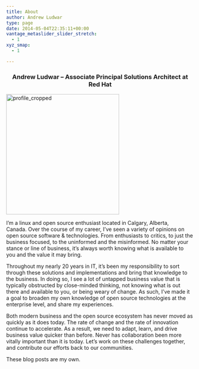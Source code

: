 ```yaml
---
title: About
author: Andrew Ludwar
type: page
date: 2014-05-04T22:35:11+00:00
vantage_metaslider_slider_stretch:
  - 1
xyz_smap:
  - 1

---
```

<h3 style="text-align: center;">
  Andrew Ludwar &#8211; Associate Principal Solutions Architect at Red Hat
</h3>

[<img class="wp-image-651 aligncenter" src="https://calgaryrhce.ca/wp-content/uploads/2018/06/profile_cropped.png" alt="profile_cropped" width="303" height="322" srcset="https://calgaryrhce.ca/wp-content/uploads/2018/06/profile_cropped.png 526w, https://calgaryrhce.ca/wp-content/uploads/2018/06/profile_cropped-282x300.png 282w" sizes="(max-width: 303px) 100vw, 303px" />][1]

I’m a linux and open source enthusiast located in Calgary, Alberta, Canada. Over the course of my career, I&#8217;ve seen a variety of opinions on open source software & technologies. From enthusiasts to critics, to just the business focused, to the uninformed and the misinformed. No matter your stance or line of business, it&#8217;s always worth knowing what is available to you and the value it may bring.

Throughout my nearly 20 years in IT, it&#8217;s been my responsibility to sort through these solutions and implementations and bring that knowledge to the business. In doing so, I see a lot of untapped business value that is typically obstructed by close-minded thinking, not knowing what is out there and available to you, or being weary of change. As such, I&#8217;ve made it a goal to broaden my own knowledge of open source technologies at the enterprise level, and share my experiences.

Both modern business and the open source ecosystem has never moved as quickly as it does today. The rate of change and the rate of innovation continue to accelerate. As a result, we need to adapt, learn, and drive business value quicker than before. Never has collaboration been more vitally important than it is today. Let’s work on these challenges together, and contribute our efforts back to our communities.

These blog posts are my own.

 [1]: https://calgaryrhce.ca/wp-content/uploads/2018/06/profile_cropped.png
